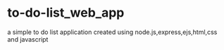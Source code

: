# to-do-list_web_app
a simple to do list application created using node.js,express,ejs,html,css and javascript
